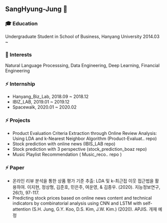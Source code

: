## SangHyung-Jung 👋
### 🎓 Education

Undergraduate Student in School of Business, Hanyang University 2014.03 ~

### 🌱 Interests

Natural Language Processsing, Data Engineering, Deep Learning, Financial Engineering

### ⚡ Internship

- Hanyang_Biz_Lab, 2018.09 ~ 2018.12
- IBIZ_LAB, 2019.01 ~ 2019.12
- Spacewalk, 2020.01 ~ 2020.02

### ⚡ Projects

- Product Evaluation Criteria Extraction through Online Review Analysis: Using LDA and k-Nearest Neighbor Algorithm (Product-Evaluat.. repo)
- Stock prediction with online news (IBIS_LAB repo)
- Stock prediction with 3 perspective (stock_prediction_boaz repo)
- Music Playlist Recommendation ( Music_reco.. repo )

### ⚡ Paper

- 온라인 리뷰 분석을 통한 상품 평가 기준 추출: LDA 및 k-최근접 이웃 접근법을 활용하여. 이지현, 정상형, 김준호, 민은주, 여운영, & 김종우. (2020). 지능정보연구, 26(1), 97-117.
- Predicting stock prices based on online news content and technical indicators by combinatorial analysis using CNN and LSTM with self-attention (S.H. Jung, G.Y. Koo, D.S. Kim, J.W. Kim.) (2020). APJIS. 개재 예정




<!--
**SangHyung-Jung/SangHyung-Jung** is a ✨ _special_ ✨ repository because its `README.md` (this file) appears on your GitHub profile.

Here are some ideas to get you started:

- 🔭 I’m currently working on ...
- 🌱 I’m currently learning ...
- 👯 I’m looking to collaborate on ...
- 🤔 I’m looking for help with ...
- 💬 Ask me about ...
- 📫 How to reach me: ...
- 😄 Pronouns: ...
- ⚡ Fun fact: ...
-->
